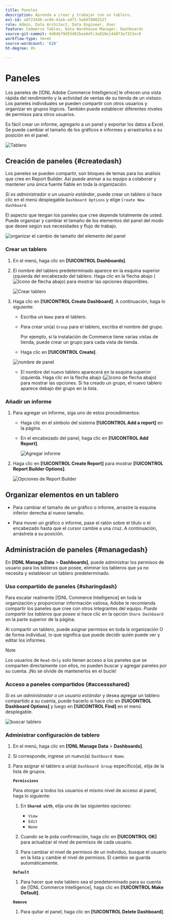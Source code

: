 ```yaml
---
title: Paneles
description: Aprenda a crear y trabajar con un tablero.
exl-id: a872344b-ac66-41eb-a471-5a69f8802527
role: Admin, Data Architect, Data Engineer, User
feature: Commerce Tables, Data Warehouse Manager, Dashboards
source-git-commit: 4d04b79d55d02bee6dfc3a810e144073e7353ec0
workflow-type: tm+mt
source-wordcount: '628'
ht-degree: 0%

---
```


# Paneles

Los paneles de [!DNL Adobe Commerce Intelligence] le ofrecen una vista rápida del rendimiento y la actividad de ventas de su tienda de un vistazo. Los paneles individuales se pueden compartir con otros usuarios y organizar en grupos lógicos. También puede establecer diferentes niveles de permisos para otros usuarios.

Es fácil crear un informe, agregarlo a un panel y exportar los datos a Excel. Se puede cambiar el tamaño de los gráficos e informes y arrastrarlos a su posición en el panel.

![Tablero](../../assets/magento-bi-report-builder-revenue-by-products-formula-report-holiday-sales-dashboard.png)

## Creación de paneles {#createdash}

Los paneles se pueden compartir, son bloques de temas para los análisis que cree en Report Builder. Así puede animar a su equipo a colaborar y mantener una única fuente fiable en toda la organización.

*Si es administrador o un usuario estándar*, puede crear un tablero si hace clic en el menú desplegable `Dashboard Options` y elige `Create New dashboard`.

El aspecto que tengan los paneles que cree depende totalmente de usted. Puede organizar y cambiar el tamaño de los elementos del panel del modo que desee según sus necesidades y flujo de trabajo.

![organizar el cambio de tamaño del elemento del panel](../../assets/arrange_resize_dashboard_element.gif)

### Crear un tablero

1. En el menú, haga clic en **[!UICONTROL Dashboards]**.

1. El nombre del tablero predeterminado aparece en la esquina superior izquierda del encabezado del tablero. Haga clic en la flecha abajo (![Icono de flecha abajo](../../assets/magento-bi-btn-down.png)) para mostrar las opciones disponibles.

   ![Crear tablero](../../assets/magento-bi-dashboard-create.png)

1. Haga clic en **[!UICONTROL Create Dashboard]**. A continuación, haga lo siguiente:

   * Escriba un `Name` para el tablero.

   * Para crear un(a) `Group` para el tablero, escriba el nombre del grupo.

     Por ejemplo, si la instalación de Commerce tiene varias vistas de tienda, puede crear un grupo para cada vista de tienda.

   * Haga clic en **[!UICONTROL Create]**.

   ![nombre de panel](../../assets/magento-bi-dashboard-create-name.png)

   * El nombre del nuevo tablero aparecerá en la esquina superior izquierda. Haga clic en la flecha abajo (![Icono de flecha abajo](../../assets/magento-bi-btn-down.png)) para mostrar las opciones. Si ha creado un grupo, el nuevo tablero aparece debajo del grupo en la lista.

### Añadir un informe

1. Para agregar un informe, siga uno de estos procedimientos:

   * Haga clic en el símbolo del sistema **[!UICONTROL Add a report]** en la página.

   * En el encabezado del panel, haga clic en **[!UICONTROL Add Report]**.

     ![Agregar informe](../../assets/magento-bi-dashboard-create-add-report.png)

1. Haga clic en **[!UICONTROL Create Report]** para mostrar **[!UICONTROL Report Builder Options]**.

   ![Opciones de Report Builder](../../assets/magento-bi-report-builder.png)

## Organizar elementos en un tablero

* Para cambiar el tamaño de un gráfico o informe, arrastre la esquina inferior derecha al nuevo tamaño.

* Para mover un gráfico o informe, pase el ratón sobre el título o el encabezado hasta que el cursor cambie a una cruz. A continuación, arrástrela a su posición.

## Administración de paneles {#managedash}

En **[!DNL Manage Data** > **Dashboards]**, puede administrar los permisos de usuario para los tableros que posee, eliminar los tableros que ya no necesita y establecer un tablero predeterminado.

### Uso compartido de paneles {#sharingdash}

Para escalar realmente [!DNL Commerce Intelligence] en toda la organización y proporcionar información valiosa, Adobe le recomienda compartir los paneles que cree con otros integrantes del equipo. *Puede compartir los tableros que posee* si hace clic en la opción `Share Dashboard` en la parte superior de la página.

Al compartir un tablero, puede asignar permisos en toda la organización O de forma individual, lo que significa que puede decidir quién puede ver y editar los informes.

>[!NOTE]
>
>Los usuarios de `Read-Only` solo tienen acceso a los paneles que se comparten directamente con ellos, no pueden buscar y agregar paneles por su cuenta. ¡No se olvide de mantenerlos en el bucle!

### Acceso a paneles compartidos {#accessshared}

*Si es un administrador o un usuario estándar* y desea agregar un tablero compartido a su cuenta, puede hacerlo si hace clic en **[!UICONTROL Dashboard Options]** y luego en **[!UICONTROL Find]** en el menú desplegable.

![buscar tablero](../../assets/find_dashboard.png)<!--{: width="1000" height="535"}-->

### Administrar configuración de tablero

1. En el menú, haga clic en **[!DNL Manage Data** > **Dashboards]**.

1. Si corresponde, ingrese un nuevo(a) `Dashboard Name`.

1. Para asignar el tablero a un(a) `Dashboard Group` específico(a), elija de la lista de grupos.

   **`Permissions`**

   Para otorgar a todos los usuarios el mismo nivel de acceso al panel, haga lo siguiente:

   1. En **`Shared with`**, elija una de las siguientes opciones:

      * `View`
      * `Edit`
      * `None`

   1. Cuando se le pida confirmación, haga clic en **[!UICONTROL OK]** para actualizar el nivel de permisos de cada usuario.

   1. Para cambiar el nivel de permisos de un individuo, busque el usuario en la lista y cambie el nivel de permisos. El cambio se guarda automáticamente.

   **`Default`**

   1. Para hacer que este tablero sea el predeterminado para su cuenta de [!DNL Commerce Intelligence], haga clic en **[!UICONTROL Make Default]**.

   **`Remove`**

   1. Para quitar el panel, haga clic en **[!UICONTROL Delete Dashboard]**.
